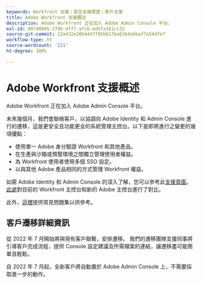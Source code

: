 ```yaml
---
keywords: Workfront 支援；提交支援票證；客戶支援
title: Adobe Workfront 支援概述
description: Adobe Workfront 正在加入 Adobe Admin Console 平台。
exl-id: 00740005-270b-4ff7-afcb-4d5fa161cc32
source-git-commit: 12a432e20b4447f05b617ba63b4e6baf7a54dfe7
workflow-type: ht
source-wordcount: '221'
ht-degree: 100%

---
```


# Adobe Workfront 支援概述

Adobe Workfront 正在加入 Adobe Admin Console 平台。

未來幾個月，我們會聯絡客戶，以協調向 Adobe Identity 和 Admin Console 進行的遷移，這是更安全且功能更全的系統管理主控台。以下是即將進行之變更的幾項優點：

* 使用單一 Adobe 身分驗證 Workfront 和其他產品。
* 在生產與沙箱或預覽環境之間獨立管理使用者權益。
* 為 Workfront 使用者使用多個 SSO 設定。
* 以與其他 Adobe 產品相同的方式管理 Workfront 權益。

如需 Adobe Identity 和 Admin Console 的深入了解，您可以參考此[支援頁面](https://helpx.adobe.com/tw/enterprise/admin-guide.html)。[此處](https://one.workfront.com/s/document-item?bundleId=the-new-workfront-experience&amp;topicId=Content%2FAdministration_and_Setup%2FGet_started-WF_administration%2Factions-in-admin-console.htm&amp;_LANG=enus)對目前的 Workfront 主控台和新的 Adobe 主控台進行了對比。 

<!--
New URL for July 27:
https://experienceleague.adobe.com/docs/workfront/using/administration-and-setup/get-started-administration/actions-in-admin-console.html
-->

此外，[這裡](faq.md)提供常見問題集以供參考。

## 客戶遷移詳細資訊

從 2022 年 7 月開始將與現有客戶聯繫，安排遷移。  我們的遷移團隊支援同事將引導客戶完成流程，提供 Console 設定建議及所需檔案的連結，讓遷移盡可能簡單且輕鬆。

自 2022 年 7 月起，全新客戶將自動置於 Adobe Admin Console 上，不需要採取進一步的動作。